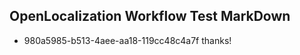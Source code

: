 ## OpenLocalization Workflow Test MarkDown
* 980a5985-b513-4aee-aa18-119cc48c4a7f thanks!

<!--HONumber=Sep16_HO1-->


